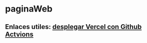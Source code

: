 # paginaWeb

## Enlaces utiles: [desplegar Vercel con Github Actvions](https://www.youtube.com/watch?v=YNvPbu6vFtc&t=750s)
